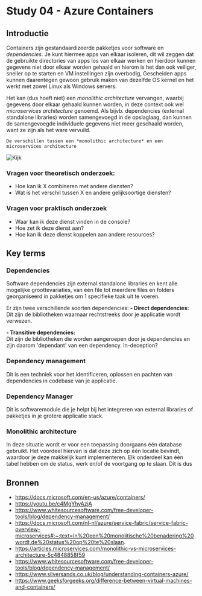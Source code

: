 # Study 04 - Azure Containers

## Introductie
Containers zijn gestandaardizeerde pakketjes voor software en *dependencies*.
Je kunt hiermee apps van elkaar isoleren, dit wil zeggen dat de gebruikte directories van apps los van elkaar werken en hierdoor kunnen gegevens niet door elkaar worden gehaald en hierom is het dan ook veiliger, sneller op te starten en VM instellingen zijn overbodig,
Gescheiden apps kunnen daarentegen gewoon gebruik maken van dezelfde OS kernel en het werkt met zowel Linux als Windows servers.

Het kan (dus hoeft niet) een *monolithic architecture* vervangen, waarbij gegevens door elkaar gehaald kunnen worden, in deze context ook wel *microservices architecture* genoemd.
Als bijvb. dependencies (external standalone libraries) worden samengevoegd in de opslaglaag, dan kunnen de samengevoegde individuele gegevens niet meer geschaald worden, want ze zijn als het ware vervuild.


`De verschillen tussen een *monolithic architecture* en een microservices architecture`

![Kijk](https://www.silversands.co.uk/wp-content/uploads/containers-1.png)  



### Vragen voor theoretisch onderzoek:
 
- Hoe kan ik X combineren met andere diensten?  
- Wat is het verschil tussen X en andere gelijksoortige diensten?  

### Vragen voor praktisch onderzoek  
- Waar kan ik deze dienst vinden in de console?  
- Hoe zet ik deze dienst aan?  
- Hoe kan ik deze dienst koppelen aan andere resources?  


## Key terms

### Dependencies
Software dependencies zijn external standalone libraries en kent alle mogelijke groottevariaties, van één file tot meerdere files en folders georganiseerd in pakketjes om 1 specifieke taak uit te voeren.

Er zijn twee verschillende soorten dependencies:
**- Direct dependencies:**
Dit zijn de bibliotheken waarnaar rechtstreeks door je applicatie wordt verwezen.  

**- Transitive dependencies:**  
Dit zijn de bibliotheken die worden aangeroepen door je dependencies en zijn daarom 'dependant' van een dependency.
In-deception?  

### Dependency management  
Dit is een techniek voor het identificeren, oplossen en pachten van dependencies in codebase van je applicatie.

### Dependency Manager  
Dit is softwaremodule die je helpt bij het integreren van external libraries of pakketjes in je grotere applicatie stack.

### Monolithic architecture
In deze situatie wordt er voor een toepassing doorgaans één database gebruikt. 
Het voordeel hiervan is dat deze zich op één locatie bevindt, waardoor je deze makkelijk kunt implementeren. Elk onderdeel kan één tabel hebben om de status, werk en/of de voortgang op te slaan. Dit is dus


## Bronnen
- https://docs.microsoft.com/en-us/azure/containers/  
- https://youtu.be/c4MgYhyAzjA  
- https://www.whitesourcesoftware.com/free-developer-tools/blog/dependency-management/
- https://docs.microsoft.com/nl-nl/azure/service-fabric/service-fabric-overview-microservices#:~:text=In%20een%20monolitische%20benadering%20wordt,de%20status%20op%20te%20slaan.
- https://articles.microservices.com/monolithic-vs-microservices-architecture-5c4848858f59
- https://www.whitesourcesoftware.com/free-developer-tools/blog/dependency-management/
- https://www.silversands.co.uk/blog/understanding-containers-azure/  
- https://www.geeksforgeeks.org/difference-between-virtual-machines-and-containers/  

